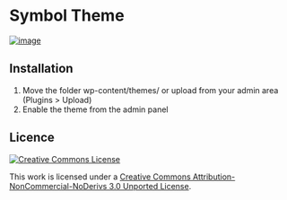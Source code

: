 Symbol Theme
===========
[![image](https://i.cloudup.com/owMC2owNcs.png)](https://cloudup.com/cfgcHouElDv)

Installation
------------
1. Move the folder wp-content/themes/ or upload from your admin area (Plugins > Upload)
2. Enable the theme from the admin panel

Licence
---------------
[![Creative Commons License](http://i.creativecommons.org/l/by-nc-nd/3.0/88x31.png)](http://creativecommons.org/licenses/by-nc-nd/3.0/deed.en_US)

This work is licensed under a [Creative Commons Attribution-NonCommercial-NoDerivs 3.0 Unported License](http://creativecommons.org/licenses/by-nc-nd/3.0/deed.en_US).